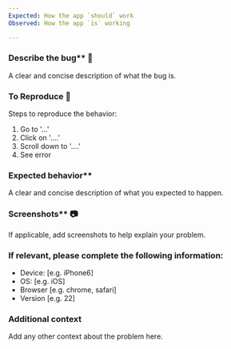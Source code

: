 ```yaml
---
Expected: How the app `should` work
Observed: How the app `is` working

---
```


### Describe the bug** :bug:
A clear and concise description of what the bug is.


### To Reproduce :memo:
Steps to reproduce the behavior:
1. Go to '...'
2. Click on '....'
3. Scroll down to '....'
4. See error


### Expected behavior**
A clear and concise description of what you expected to happen.


### Screenshots** :camera:
If applicable, add screenshots to help explain your problem.


### If relevant, please complete the following information:
 - Device: [e.g. iPhone6]
 - OS: [e.g. iOS]
 - Browser [e.g. chrome, safari]
 - Version [e.g. 22]


### Additional context
Add any other context about the problem here.

